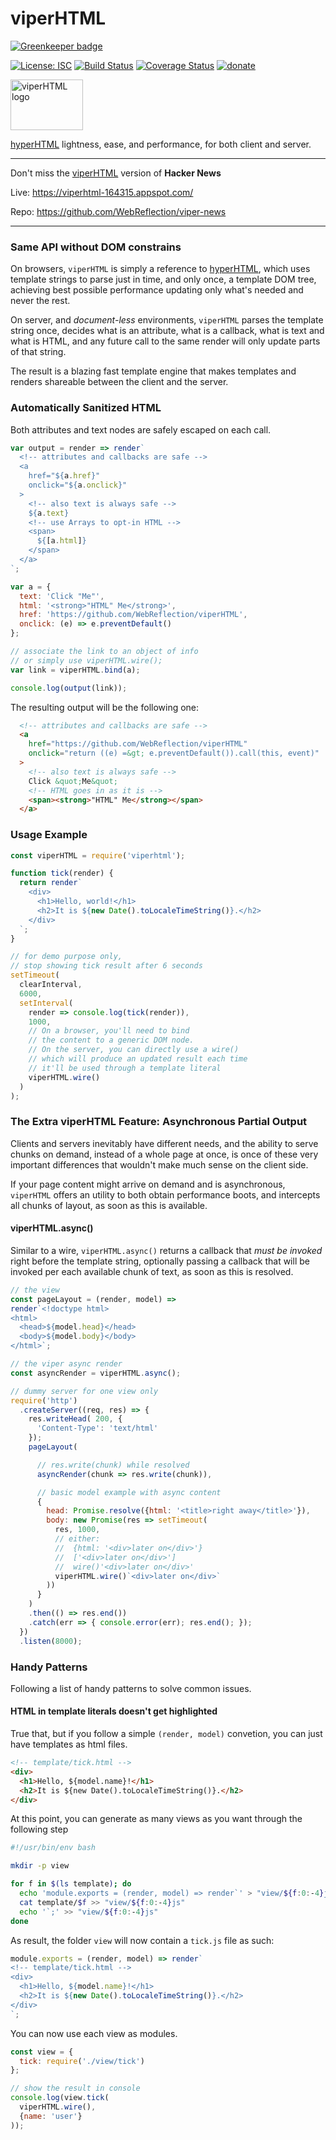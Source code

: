 # viperHTML

[![Greenkeeper badge](https://badges.greenkeeper.io/WebReflection/viperHTML.svg)](https://greenkeeper.io/)

[![License: ISC](https://img.shields.io/badge/License-ISC-yellow.svg)](https://opensource.org/licenses/ISC) [![Build Status](https://travis-ci.org/WebReflection/hyperHTML.svg?branch=master)](https://travis-ci.org/WebReflection/viperHTML) [![Coverage Status](https://coveralls.io/repos/github/WebReflection/viperHTML/badge.svg?branch=master)](https://coveralls.io/github/WebReflection/viperHTML?branch=master) [![donate](https://img.shields.io/badge/$-donate-ff69b4.svg?maxAge=2592000&style=flat)](https://github.com/WebReflection/donate)

<img alt="viperHTML logo" src="https://webreflection.github.io/hyperHTML/logo/viperhtml.svg" width="116" height="81">

[hyperHTML](https://github.com/WebReflection/hyperHTML) lightness, ease, and performance, for both client and server.

- - -
Don't miss the [viperHTML](https://github.com/WebReflection/viperHTML) version of **Hacker News**

Live: https://viperhtml-164315.appspot.com/

Repo: https://github.com/WebReflection/viper-news
- - -

### Same API without DOM constrains
On browsers, `viperHTML` is simply a reference to [hyperHTML](https://medium.com/@WebReflection/hyperhtml-a-virtual-dom-alternative-279db455ee0e#.bgosolrh0),
which uses template strings to parse just in time, and only once, a template DOM tree, achieving best possible performance updating only what's needed and never the rest.

On server, and _document-less_ environments, `viperHTML` parses the template string once, decides what is an attribute, what is a callback, what is text and what is HTML, and any future call to the same render will only update parts of that string.

The result is a blazing fast template engine that makes templates and renders shareable between the client and the server.


### Automatically Sanitized HTML
Both attributes and text nodes are safely escaped on each call.
```js
var output = render => render`
  <!-- attributes and callbacks are safe -->
  <a
    href="${a.href}"
    onclick="${a.onclick}"
  >
    <!-- also text is always safe -->
    ${a.text}
    <!-- use Arrays to opt-in HTML -->
    <span>
      ${[a.html]}
    </span>
  </a>
`;

var a = {
  text: 'Click "Me"',
  html: '<strong>"HTML" Me</strong>',
  href: 'https://github.com/WebReflection/viperHTML',
  onclick: (e) => e.preventDefault()
};

// associate the link to an object of info
// or simply use viperHTML.wire();
var link = viperHTML.bind(a);

console.log(output(link));
```

The resulting output will be the following one:
```html
  <!-- attributes and callbacks are safe -->
  <a
    href="https://github.com/WebReflection/viperHTML"
    onclick="return ((e) =&gt; e.preventDefault()).call(this, event)"
  >
    <!-- also text is always safe -->
    Click &quot;Me&quot;
    <!-- HTML goes in as it is -->
    <span><strong>"HTML" Me</strong></span>
  </a>
```

### Usage Example
```js
const viperHTML = require('viperhtml');

function tick(render) {
  return render`
    <div>
      <h1>Hello, world!</h1>
      <h2>It is ${new Date().toLocaleTimeString()}.</h2>
    </div>
  `;
}

// for demo purpose only,
// stop showing tick result after 6 seconds
setTimeout(
  clearInterval,
  6000,
  setInterval(
    render => console.log(tick(render)),
    1000,
    // On a browser, you'll need to bind
    // the content to a generic DOM node.
    // On the server, you can directly use a wire()
    // which will produce an updated result each time
    // it'll be used through a template literal
    viperHTML.wire()
  )
);
```




### The Extra viperHTML Feature: Asynchronous Partial Output

Clients and servers inevitably have different needs,
and the ability to serve chunks on demand, instead of a whole page at once,
is once of these very important differences that wouldn't make much sense on the client side.

If your page content might arrive on demand and is asynchronous,
`viperHTML` offers an utility to both obtain performance boots,
and intercepts all chunks of layout, as soon as this is available.


#### viperHTML.async()

Similar to a wire, `viperHTML.async()` returns a callback that *must be invoked* right before the template string,
optionally passing a callback that will be invoked per each available chunk of text, as soon as this is resolved.

```js
// the view
const pageLayout = (render, model) =>
render`<!doctype html>
<html>
  <head>${model.head}</head>
  <body>${model.body}</body>
</html>`;

// the viper async render
const asyncRender = viperHTML.async();

// dummy server for one view only
require('http')
  .createServer((req, res) => {
    res.writeHead( 200, {
      'Content-Type': 'text/html'
    });
    pageLayout(

      // res.write(chunk) while resolved
      asyncRender(chunk => res.write(chunk)),

      // basic model example with async content
      {
        head: Promise.resolve({html: '<title>right away</title>'}),
        body: new Promise(res => setTimeout(
          res, 1000,
          // either:
          //  {html: '<div>later on</div>'}
          //  ['<div>later on</div>']
          //  wire()'<div>later on</div>'
          viperHTML.wire()`<div>later on</div>`
        ))
      }
    )
    .then(() => res.end())
    .catch(err => { console.error(err); res.end(); });
  })
  .listen(8000);
```


### Handy Patterns
Following a list of handy patterns to solve common issues.

#### HTML in template literals doesn't get highlighted
True that, but if you follow a simple `(render, model)` convetion,
you can just have templates as html files.
```html
<!-- template/tick.html -->
<div>
  <h1>Hello, ${model.name}!</h1>
  <h2>It is ${new Date().toLocaleTimeString()}.</h2>
</div>
```
At this point, you can generate as many views as you want through the following step
```sh
#!/usr/bin/env bash

mkdir -p view

for f in $(ls template); do
  echo 'module.exports = (render, model) => render`' > "view/${f:0:-4}js"
  cat template/$f >> "view/${f:0:-4}js"
  echo '`;' >> "view/${f:0:-4}js"
done
```

As result, the folder `view` will now contain a `tick.js` file as such:
```js
module.exports = (render, model) => render`
<!-- template/tick.html -->
<div>
  <h1>Hello, ${model.name}!</h1>
  <h2>It is ${new Date().toLocaleTimeString()}.</h2>
</div>
`;
```

You can now use each view as modules.
```js
const view = {
  tick: require('./view/tick')
};

// show the result in console
console.log(view.tick(
  viperHTML.wire(),
  {name: 'user'}
));
```

